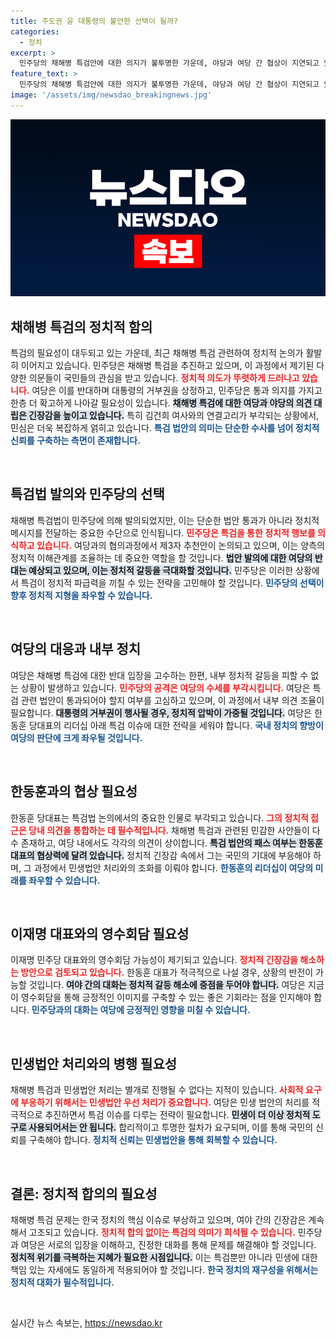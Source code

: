 ```yaml
---
title: 주도권 윤 대통령의 불안한 선택이 될까?
categories:
  - 정치
excerpt: >
  민주당의 채해병 특검안에 대한 의지가 불투명한 가운데, 야당과 여당 간 협상이 지연되고 있다. 한동훈 대표와의 3자 회담 필요성이 제기되며, 정치적 긴장 속에서 특검이 민생과 어떻게 연결될지 주목된다.
feature_text: >
  민주당의 채해병 특검안에 대한 의지가 불투명한 가운데, 야당과 여당 간 협상이 지연되고 있다. 한동훈 대표와의 3자 회담 필요성이 제기되며, 정치적 긴장 속에서 특검이 민생과 어떻게 연결될지 주목된다.
image: '/assets/img/newsdao_breakingnews.jpg'
---
```


<p><img src="/assets/img/newsdao_breakingnews.jpg" alt="flaretime 속보" /></p>

<h2 data-ke-size="size26">채해병 특검의 정치적 함의</h2>

<p data-ke-size="size16">특검의 필요성이 대두되고 있는 가운데, 최근 채해병 특검 관련하여 정치적 논의가 활발히 이어지고 있습니다. 민주당은 채해병 특검을 추진하고 있으며, 이 과정에서 제기된 다양한 의문들이 국민들의 관심을 받고 있습니다. <b><span style="color: #ee2323;">정치적 의도가 뚜렷하게 드러나고 있습니다.</span></b> 여당은 이를 반대하며 대통령의 거부권을 상정하고, 민주당은 통과 의지를 가지고 한층 더 확고하게 나아갈 필요성이 있습니다. <b><span style="background-color: #21538527;">채해병 특검에 대한 여당과 야당의 의견 대립은 긴장감을 높이고 있습니다.</span></b> 특히 김건희 여사와의 연결고리가 부각되는 상황에서, 민심은 더욱 복잡하게 얽히고 있습니다. <b><span style="color: #1a5490;">특검 법안의 의미는 단순한 수사를 넘어 정치적 신뢰를 구축하는 측면이 존재합니다.</span></b> </p>

<p data-ke-size="size16">&nbsp;</p>

<h2 data-ke-size="size26">특검법 발의와 민주당의 선택</h2>

<p data-ke-size="size16">채해병 특검법이 민주당에 의해 발의되었지만, 이는 단순한 법안 통과가 아니라 정치적 메시지를 전달하는 중요한 수단으로 인식됩니다. <b><span style="color: #ee2323;">민주당은 특검을 통한 정치적 행보를 의식하고 있습니다.</span></b> 여당과의 협의과정에서 제3자 추천안이 논의되고 있으며, 이는 양측의 정치적 이해관계를 조율하는 데 중요한 역할을 할 것입니다. <b><span style="background-color: #21538527;">법안 발의에 대한 여당의 반대는 예상되고 있으며, 이는 정치적 갈등을 극대화할 것입니다.</span></b> 민주당은 이러한 상황에서 특검이 정치적 파급력을 끼칠 수 있는 전략을 고민해야 할 것입니다. <b><span style="color: #1a5490;">민주당의 선택이 향후 정치적 지형을 좌우할 수 있습니다.</span></b></p>

<p data-ke-size="size16">&nbsp;</p>

<h2 data-ke-size="size26">여당의 대응과 내부 정치</h2>

<p data-ke-size="size16">여당은 채해병 특검에 대한 반대 입장을 고수하는 한편, 내부 정치적 갈등을 피할 수 없는 상황이 발생하고 있습니다. <b><span style="color: #ee2323;">민주당의 공격은 여당의 수세를 부각시킵니다.</span></b> 여당은 특검 관련 법안이 통과되어야 할지 여부를 고심하고 있으며, 이 과정에서 내부 의견 조율이 필요합니다. <b><span style="background-color: #21538527;">대통령의 거부권이 행사될 경우, 정치적 압박이 가중될 것입니다.</span></b> 여당은 한동훈 당대표의 리더십 아래 특검 이슈에 대한 전략을 세워야 합니다. <b><span style="color: #1a5490;">국내 정치의 향방이 여당의 판단에 크게 좌우될 것입니다.</span></b></p>

<p data-ke-size="size16">&nbsp;</p>

<h2 data-ke-size="size26">한동훈과의 협상 필요성</h2>

<p data-ke-size="size16">한동훈 당대표는 특검법 논의에서의 중요한 인물로 부각되고 있습니다. <b><span style="color: #ee2323;">그의 정치적 접근은 당내 의견을 통합하는 데 필수적입니다.</span></b> 채해병 특검과 관련된 민감한 사안들이 다수 존재하고, 여당 내에서도 각각의 의견이 상이합니다. <b><span style="background-color: #21538527;">특검 법안의 패스 여부는 한동훈 대표의 협상력에 달려 있습니다.</span></b> 정치적 긴장감 속에서 그는 국민의 기대에 부응해야 하며, 그 과정에서 민생법안 처리와의 조화를 이뤄야 합니다. <b><span style="color: #1a5490;">한동훈의 리더십이 여당의 미래를 좌우할 수 있습니다.</span></b></p>

<p data-ke-size="size16">&nbsp;</p>

<h2 data-ke-size="size26">이재명 대표와의 영수회담 필요성</h2>

<p data-ke-size="size16">이재명 민주당 대표와의 영수회담 가능성이 제기되고 있습니다. <b><span style="color: #ee2323;">정치적 긴장감을 해소하는 방안으로 검토되고 있습니다.</span></b> 한동훈 대표가 적극적으로 나설 경우, 상황의 반전이 가능할 것입니다. <b><span style="background-color: #21538527;">여야 간의 대화는 정치적 갈등 해소에 중점을 두어야 합니다.</span></b> 여당은 지금이 영수회담을 통해 긍정적인 이미지를 구축할 수 있는 좋은 기회라는 점을 인지해야 합니다. <b><span style="color: #1a5490;">민주당과의 대화는 여당에 긍정적인 영향을 미칠 수 있습니다.</span></b></p>

<p data-ke-size="size16">&nbsp;</p>

<h2 data-ke-size="size26">민생법안 처리와의 병행 필요성</h2>

<p data-ke-size="size16">채해병 특검과 민생법안 처리는 별개로 진행될 수 없다는 지적이 있습니다. <b><span style="color: #ee2323;">사회적 요구에 부응하기 위해서는 민생법안 우선 처리가 중요합니다.</span></b> 여당은 민생 법안의 처리를 적극적으로 추진하면서 특검 이슈를 다루는 전략이 필요합니다. <b><span style="background-color: #21538527;">민생이 더 이상 정치적 도구로 사용되어서는 안 됩니다.</span></b> 합리적이고 투명한 절차가 요구되며, 이를 통해 국민의 신뢰를 구축해야 합니다. <b><span style="color: #1a5490;">정치적 신뢰는 민생법안을 통해 회복할 수 있습니다.</span></b></p>

<p data-ke-size="size16">&nbsp;</p>

<h2 data-ke-size="size26">결론: 정치적 합의의 필요성</h2>

<p data-ke-size="size16">채해병 특검 문제는 한국 정치의 핵심 이슈로 부상하고 있으며, 여야 간의 긴장감은 계속해서 고조되고 있습니다. <b><span style="color: #ee2323;">정치적 합의 없이는 특검의 의미가 희석될 수 있습니다.</span></b> 민주당과 여당은 서로의 입장을 이해하고, 진정한 대화를 통해 문제를 해결해야 할 것입니다. <b><span style="background-color: #21538527;">정치적 위기를 극복하는 지혜가 필요한 시점입니다.</span></b> 이는 특검뿐만 아니라 민생에 대한 책임 있는 자세에도 동일하게 적용되어야 할 것입니다. <b><span style="color: #1a5490;">한국 정치의 재구성을 위해서는 정치적 대화가 필수적입니다.</span></b></p>

<p data-ke-size="size16">&nbsp;</p>
실시간 뉴스 속보는, <a href="https://newsdao.kr" rel="dofollow">https://newsdao.kr</a>


